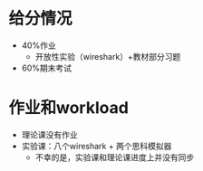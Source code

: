 
# 给分情况
- 40%作业
    - 开放性实验（wireshark）+教材部分习题
- 60%期末考试

# 作业和workload
- 理论课没有作业
- 实验课：八个wireshark + 两个思科模拟器
    - 不幸的是，实验课和理论课进度上并没有同步
    

